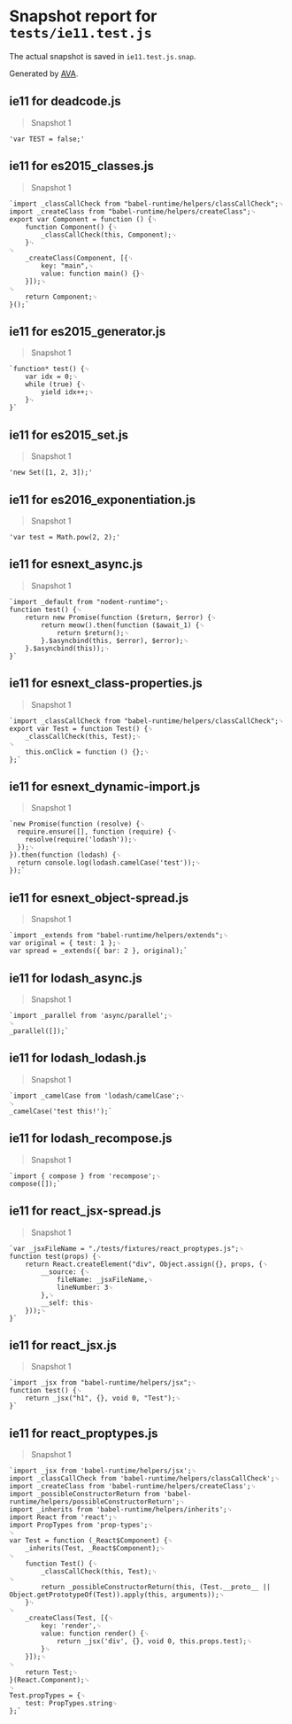 # Snapshot report for `tests/ie11.test.js`

The actual snapshot is saved in `ie11.test.js.snap`.

Generated by [AVA](https://ava.li).

## ie11 for deadcode.js

> Snapshot 1

    'var TEST = false;'

## ie11 for es2015_classes.js

> Snapshot 1

    `import _classCallCheck from "babel-runtime/helpers/classCallCheck";␊
    import _createClass from "babel-runtime/helpers/createClass";␊
    export var Component = function () {␊
        function Component() {␊
            _classCallCheck(this, Component);␊
        }␊
    ␊
        _createClass(Component, [{␊
            key: "main",␊
            value: function main() {}␊
        }]);␊
    ␊
        return Component;␊
    }();`

## ie11 for es2015_generator.js

> Snapshot 1

    `function* test() {␊
        var idx = 0;␊
        while (true) {␊
            yield idx++;␊
        }␊
    }`

## ie11 for es2015_set.js

> Snapshot 1

    'new Set([1, 2, 3]);'

## ie11 for es2016_exponentiation.js

> Snapshot 1

    'var test = Math.pow(2, 2);'

## ie11 for esnext_async.js

> Snapshot 1

    `import _default from "nodent-runtime";␊
    function test() {␊
        return new Promise(function ($return, $error) {␊
            return meow().then(function ($await_1) {␊
                return $return();␊
            }.$asyncbind(this, $error), $error);␊
        }.$asyncbind(this));␊
    }`

## ie11 for esnext_class-properties.js

> Snapshot 1

    `import _classCallCheck from "babel-runtime/helpers/classCallCheck";␊
    export var Test = function Test() {␊
        _classCallCheck(this, Test);␊
    ␊
        this.onClick = function () {};␊
    };`

## ie11 for esnext_dynamic-import.js

> Snapshot 1

    `new Promise(function (resolve) {␊
      require.ensure([], function (require) {␊
        resolve(require('lodash'));␊
      });␊
    }).then(function (lodash) {␊
      return console.log(lodash.camelCase('test'));␊
    });`

## ie11 for esnext_object-spread.js

> Snapshot 1

    `import _extends from "babel-runtime/helpers/extends";␊
    var original = { test: 1 };␊
    var spread = _extends({ bar: 2 }, original);`

## ie11 for lodash_async.js

> Snapshot 1

    `import _parallel from 'async/parallel';␊
    ␊
    _parallel([]);`

## ie11 for lodash_lodash.js

> Snapshot 1

    `import _camelCase from 'lodash/camelCase';␊
    ␊
    _camelCase('test this!');`

## ie11 for lodash_recompose.js

> Snapshot 1

    `import { compose } from 'recompose';␊
    compose([]);`

## ie11 for react_jsx-spread.js

> Snapshot 1

    `var _jsxFileName = "./tests/fixtures/react_proptypes.js";␊
    function test(props) {␊
        return React.createElement("div", Object.assign({}, props, {␊
            __source: {␊
                fileName: _jsxFileName,␊
                lineNumber: 3␊
            },␊
            __self: this␊
        }));␊
    }`

## ie11 for react_jsx.js

> Snapshot 1

    `import _jsx from "babel-runtime/helpers/jsx";␊
    function test() {␊
        return _jsx("h1", {}, void 0, "Test");␊
    }`

## ie11 for react_proptypes.js

> Snapshot 1

    `import _jsx from 'babel-runtime/helpers/jsx';␊
    import _classCallCheck from 'babel-runtime/helpers/classCallCheck';␊
    import _createClass from 'babel-runtime/helpers/createClass';␊
    import _possibleConstructorReturn from 'babel-runtime/helpers/possibleConstructorReturn';␊
    import _inherits from 'babel-runtime/helpers/inherits';␊
    import React from 'react';␊
    import PropTypes from 'prop-types';␊
    ␊
    var Test = function (_React$Component) {␊
        _inherits(Test, _React$Component);␊
    ␊
        function Test() {␊
            _classCallCheck(this, Test);␊
    ␊
            return _possibleConstructorReturn(this, (Test.__proto__ || Object.getPrototypeOf(Test)).apply(this, arguments));␊
        }␊
    ␊
        _createClass(Test, [{␊
            key: 'render',␊
            value: function render() {␊
                return _jsx('div', {}, void 0, this.props.test);␊
            }␊
        }]);␊
    ␊
        return Test;␊
    }(React.Component);␊
    ␊
    Test.propTypes = {␊
        test: PropTypes.string␊
    };`
